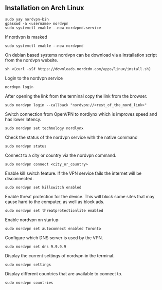 
## Installation on Arch Linux

```
sudo yay nordvpn-bin
gpasswd -a <username> nordvpn
sudo systemctl enable --now nordvpnd.service
```

If nordvpn is masked
```
sudo systemctl enable --now nordvpnd
```

On debian based systems nordvpn can be download via a installation script from the nordvpn website. 
```
sh <(curl -sSf https://downloads.nordcdn.com/apps/linux/install.sh)
```

Login to the nordvpn service
```
nordvpn login
```

After opening the link from the terminal copy the link from the browser. 
```
sudo nordvpn login --callback "nordvpn://<rest_of_the_nord_link>"
```

Switch connection from OpenVPN to nordlynx which is improves speed and has lower latency. 
```
sudo nordvpn set technology nordlynx
```

Check the status of the nordvpn service with the native command
```
sudo nordvpn status
```

Connect to a city or country via the nordvpn command. 
```
sudo nordvpn connect <city_or_country>
```

Enable kill switch feature.
If the VPN service fails the internet will be disconnected. 
```
sudo nordvpn set killswitch enabled
```

Enable threat protection for the device. 
This will block some sites that may cause hard to the computer, as well as block ads. 
```
sudo nordvpn set threatprotectionlite enabled
```

Enable nordvpn on startup
```
sudo nordvpn set autoconnect enabled Toronto
```

Configure which DNS server is used by the VPN. 
```
sudo nordvpn set dns 9.9.9.9
```

Display the current settings of nordvpn in the terminal. 
```
sudo nordvpn settings
```

Display different countries that are available to connect to. 
```
sudo nordvpn countries
```